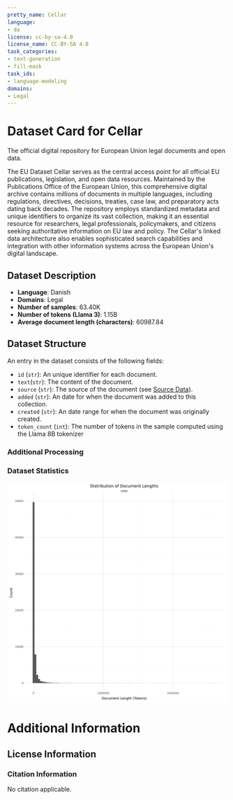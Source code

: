 ```yaml
---
pretty_name: Cellar
language:
- da
license: cc-by-sa-4.0
license_name: CC-BY-SA 4.0
task_categories:
- text-generation
- fill-mask
task_ids:
- language-modeling
domains:
- Legal
---
```


# Dataset Card for Cellar

<!-- START-SHORT DESCRIPTION -->
The official digital repository for European Union legal documents and open data.
<!-- END-SHORT DESCRIPTION -->

The EU Dataset Cellar serves as the central access point for all official EU publications, legislation, and open data resources. Maintained by the Publications Office of the European Union, this comprehensive digital archive contains millions of documents in multiple languages, including regulations, directives, decisions, treaties, case law, and preparatory acts dating back decades. The repository employs standardized metadata and unique identifiers to organize its vast collection, making it an essential resource for researchers, legal professionals, policymakers, and citizens seeking authoritative information on EU law and policy. The Cellar's linked data architecture also enables sophisticated search capabilities and integration with other information systems across the European Union's digital landscape.




## Dataset Description

<!-- START-DESC-STATS -->
- **Language**: Danish
- **Domains**: Legal
- **Number of samples**: 63.40K
- **Number of tokens (Llama 3)**: 1.15B
- **Average document length (characters)**: 60987.84
<!-- END-DESC-STATS -->


## Dataset Structure
An entry in the dataset consists of the following fields:

- `id` (`str`): An unique identifier for each document.
- `text`(`str`): The content of the document.
- `source` (`str`): The source of the document (see [Source Data](#source-data)).
- `added` (`str`): An date for when the document was added to this collection.
- `created` (`str`): An date range for when the document was originally created.
- `token_count` (`int`): The number of tokens in the sample computed using the Llama 8B tokenizer


### Additional Processing


### Dataset Statistics

<!-- START-DATASET PLOTS -->
<p align="center">
<img src="./images/dist_document_length.png" width="600" style="margin-right: 10px;" />
</p>
<!-- END-DATASET PLOTS -->


# Additional Information

## License Information


### Citation Information

No citation applicable.
